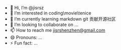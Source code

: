 - 👋 Hi, I’m @jisrsz
- 👀 I’m interested in coding\movie\tenice
- 🌱 I’m currently learning markdown git 贡献开源社区
- 💞️ I’m looking to collaborate on ...
- 📫 How to reach me jisrshenzhen@gmail.com
- 😄 Pronouns: ...
- ⚡ Fun fact: ...

<!---
jisrsz/jisrsz is a ✨ special ✨ repository because its `README.md` (this file) appears on your GitHub profile.
You can click the Preview link to take a look at your changes.
--->
